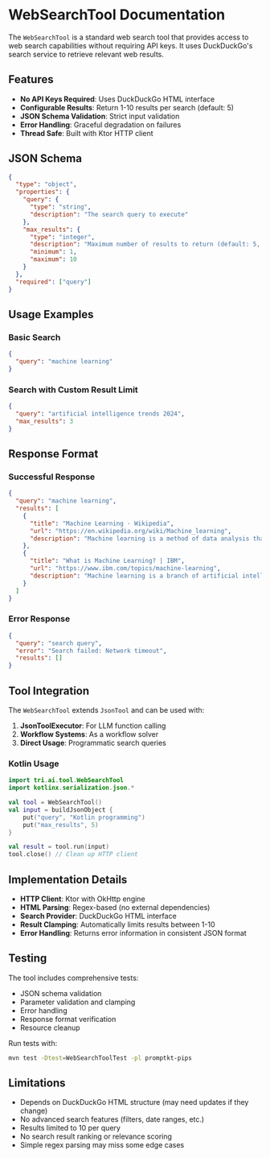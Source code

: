 # WebSearchTool Documentation

The `WebSearchTool` is a standard web search tool that provides access to web search capabilities without requiring API keys. It uses DuckDuckGo's search service to retrieve relevant web results.

## Features

- **No API Keys Required**: Uses DuckDuckGo HTML interface
- **Configurable Results**: Return 1-10 results per search (default: 5)
- **JSON Schema Validation**: Strict input validation
- **Error Handling**: Graceful degradation on failures
- **Thread Safe**: Built with Ktor HTTP client

## JSON Schema

```json
{
  "type": "object",
  "properties": {
    "query": {
      "type": "string",
      "description": "The search query to execute"
    },
    "max_results": {
      "type": "integer",
      "description": "Maximum number of results to return (default: 5, max: 10)",
      "minimum": 1,
      "maximum": 10
    }
  },
  "required": ["query"]
}
```

## Usage Examples

### Basic Search
```json
{
  "query": "machine learning"
}
```

### Search with Custom Result Limit
```json
{
  "query": "artificial intelligence trends 2024",
  "max_results": 3
}
```

## Response Format

### Successful Response
```json
{
  "query": "machine learning",
  "results": [
    {
      "title": "Machine Learning - Wikipedia",
      "url": "https://en.wikipedia.org/wiki/Machine_learning",
      "description": "Machine learning is a method of data analysis that automates analytical model building..."
    },
    {
      "title": "What is Machine Learning? | IBM",
      "url": "https://www.ibm.com/topics/machine-learning",
      "description": "Machine learning is a branch of artificial intelligence (AI) and computer science..."
    }
  ]
}
```

### Error Response
```json
{
  "query": "search query",
  "error": "Search failed: Network timeout",
  "results": []
}
```

## Tool Integration

The `WebSearchTool` extends `JsonTool` and can be used with:

1. **JsonToolExecutor**: For LLM function calling
2. **Workflow Systems**: As a workflow solver
3. **Direct Usage**: Programmatic search queries

### Kotlin Usage
```kotlin
import tri.ai.tool.WebSearchTool
import kotlinx.serialization.json.*

val tool = WebSearchTool()
val input = buildJsonObject {
    put("query", "Kotlin programming")
    put("max_results", 5)
}

val result = tool.run(input)
tool.close() // Clean up HTTP client
```

## Implementation Details

- **HTTP Client**: Ktor with OkHttp engine
- **HTML Parsing**: Regex-based (no external dependencies)  
- **Search Provider**: DuckDuckGo HTML interface
- **Result Clamping**: Automatically limits results between 1-10
- **Error Handling**: Returns error information in consistent JSON format

## Testing

The tool includes comprehensive tests:
- JSON schema validation
- Parameter validation and clamping  
- Error handling
- Response format verification
- Resource cleanup

Run tests with:
```bash
mvn test -Dtest=WebSearchToolTest -pl promptkt-pips
```

## Limitations

- Depends on DuckDuckGo HTML structure (may need updates if they change)
- No advanced search features (filters, date ranges, etc.)
- Results limited to 10 per query
- No search result ranking or relevance scoring
- Simple regex parsing may miss some edge cases